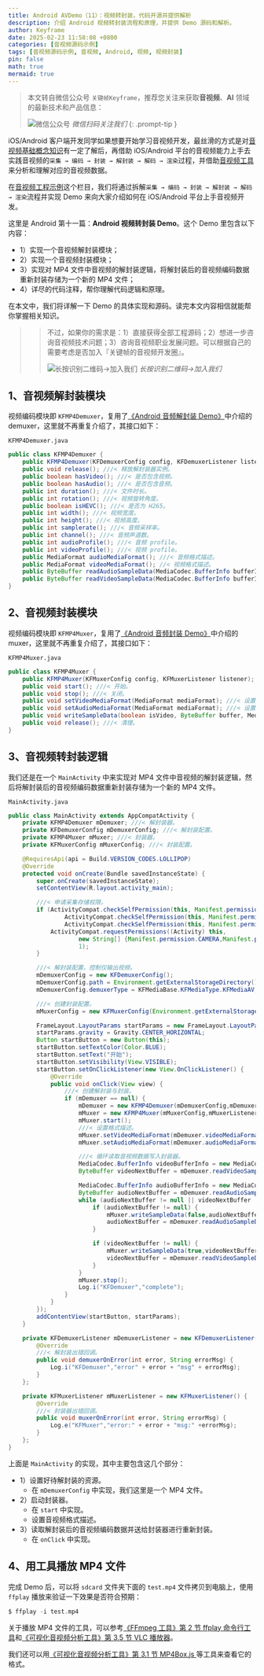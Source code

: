 ```yaml
---
title: Android AVDemo（11）：视频转封装，代码开源并提供解析
description: 介绍 Android 视频转封装流程和原理，并提供 Demo 源码和解析。
author: Keyframe
date: 2025-02-23 11:58:08 +0800
categories: [音视频源码示例]
tags: [音视频源码示例, 音视频, Android, 视频, 视频封装]
pin: false
math: true
mermaid: true
---
```


> 本文转自微信公众号 `关键帧Keyframe`，推荐您关注来获取**音视频**、**AI** 领域的最新技术和产品信息：
>
>![微信公众号](assets/img/keyframe-mp.jpg)
_微信扫码关注我们_
{: .prompt-tip }

iOS/Android 客户端开发同学如果想要开始学习音视频开发，最丝滑的方式是对[音视频基础概念知识](https://mp.weixin.qq.com/mp/appmsgalbum?__biz=MjM5MTkxOTQyMQ==&action=getalbum&album_id=2140155659944787969#wechat_redirect)有一定了解后，再借助 iOS/Android 平台的音视频能力上手去实践音视频的`采集 → 编码 → 封装 → 解封装 → 解码 → 渲染`过程，并借助[音视频工具](https://mp.weixin.qq.com/mp/appmsgalbum?__biz=MjM5MTkxOTQyMQ==&action=getalbum&album_id=2216997905264082945#wechat_redirect)来分析和理解对应的音视频数据。

在[音视频工程示例](https://mp.weixin.qq.com/mp/appmsgalbum?__biz=MjM5MTkxOTQyMQ==&action=getalbum&album_id=2273301900659851268#wechat_redirect)这个栏目，我们将通过拆解`采集 → 编码 → 封装 → 解封装 → 解码 → 渲染`流程并实现 Demo 来向大家介绍如何在 iOS/Android 平台上手音视频开发。

这里是 Android 第十一篇：**Android 视频转封装 Demo**。这个 Demo 里包含以下内容：

- 1）实现一个音视频解封装模块；
- 2）实现一个音视频封装模块；
- 3）实现对 MP4 文件中音视频的解封装逻辑，将解封装后的音视频编码数据重新封装存储为一个新的 MP4 文件；
- 4）详尽的代码注释，帮你理解代码逻辑和原理。



在本文中，我们将详解一下 Demo 的具体实现和源码。读完本文内容相信就能帮你掌握相关知识。

>>不过，如果你的需求是：1）直接获得全部工程源码；2）想进一步咨询音视频技术问题；3）咨询音视频职业发展问题。可以根据自己的需要考虑是否加入『关键帧的音视频开发圈』。
>>
>>![长按识别二维码→加入我们](assets/img/keyframe-zsxq.png)
>>_长按识别二维码→加入我们_


## 1、音视频解封装模块

视频编码模块即 `KFMP4Demuxer`，复用了[《Android 音频解封装 Demo》](https://mp.weixin.qq.com/s/2tv6J-11FMjq3YCQoJC8eQ)中介绍的 demuxer，这里就不再重复介绍了，其接口如下：

`KFMP4Demuxer.java`

```java
public class KFMP4Demuxer {
    public KFMP4Demuxer(KFDemuxerConfig config, KFDemuxerListener listener); ///< 构造方法：配置 & 回调。
    public void release(); ///< 释放解封装器实例。
    public boolean hasVideo(); ///< 是否包含视频。
    public boolean hasAudio(); ///< 是否包含音频。
    public int duration(); ///< 文件时长。
    public int rotation(); ///< 视频旋转角度。
    public boolean isHEVC(); ///< 是否为 H265。
    public int width(); ///< 视频宽度。
    public int height(); ///< 视频高度。
    public int samplerate(); ///< 音频采样率。
    public int channel(); ///< 音频声道数。
    public int audioProfile(); ///< 音频 profile。
    public int videoProfile(); ///< 视频 profile。
    public MediaFormat audioMediaFormat(); ///< 音频格式描述。
    public MediaFormat videoMediaFormat(); //< 视频格式描述。
    public ByteBuffer readAudioSampleData(MediaCodec.BufferInfo bufferInfo); ///< 读取音频帧。
    public ByteBuffer readVideoSampleData(MediaCodec.BufferInfo bufferInfo); ///< 读取视频帧。
}
```


## 2、音视频封装模块

视频编码模块即 `KFMP4Muxer`，复用了[《Android 音频封装 Demo》](https://mp.weixin.qq.com/s/8PLWVp3soM7A5jJIywDmqQ)中介绍的 muxer，这里就不再重复介绍了，其接口如下：

`KFMP4Muxer.java`

```java
public class KFMP4Muxer {
	public KFMP4Muxer(KFMuxerConfig config, KFMuxerListener listener); ///< 构造方法，配置、回调。
    public void start(); ///< 开始。
    public void stop(); ///< 关闭。
    public void setVideoMediaFormat(MediaFormat mediaFormat); ///< 设置音频描述。
    public void setAudioMediaFormat(MediaFormat mediaFormat); ///< 设置视频描述。
    public void writeSampleData(boolean isVideo, ByteBuffer buffer, MediaCodec.BufferInfo bufferInfo); ///< 写入音视频数据(编码后数据)。
    public void release(); ///< 清理。
}
```


## 3、音视频转封装逻辑


我们还是在一个 `MainActivity` 中来实现对 MP4 文件中音视频的解封装逻辑，然后将解封装后的音视频编码数据重新封装存储为一个新的 MP4 文件。

`MainActivity.java`

```java
public class MainActivity extends AppCompatActivity {
    private KFMP4Demuxer mDemuxer; ///< 解封装器。
    private KFDemuxerConfig mDemuxerConfig; ///< 解封装配置。
    private KFMP4Muxer mMuxer; ///< 封装器。
    private KFMuxerConfig mMuxerConfig; ///< 封装配置。

    @RequiresApi(api = Build.VERSION_CODES.LOLLIPOP)
    @Override
    protected void onCreate(Bundle savedInstanceState) {
        super.onCreate(savedInstanceState);
        setContentView(R.layout.activity_main);

        ///< 申请采集存储权限。
        if (ActivityCompat.checkSelfPermission(this, Manifest.permission.RECORD_AUDIO) != PackageManager.PERMISSION_GRANTED || ActivityCompat.checkSelfPermission(this, Manifest.permission.CAMERA) != PackageManager.PERMISSION_GRANTED ||
                ActivityCompat.checkSelfPermission(this, Manifest.permission.READ_EXTERNAL_STORAGE) != PackageManager.PERMISSION_GRANTED ||
                ActivityCompat.checkSelfPermission(this, Manifest.permission.WRITE_EXTERNAL_STORAGE) != PackageManager.PERMISSION_GRANTED) {
            ActivityCompat.requestPermissions((Activity) this,
                    new String[] {Manifest.permission.CAMERA,Manifest.permission.RECORD_AUDIO, Manifest.permission.READ_EXTERNAL_STORAGE, Manifest.permission.WRITE_EXTERNAL_STORAGE},
                    1);
        }

        ///< 解封装配置，控制仅输出视频。
        mDemuxerConfig = new KFDemuxerConfig();
        mDemuxerConfig.path = Environment.getExternalStorageDirectory().getPath() + "/2.mp4";
        mDemuxerConfig.demuxerType = KFMediaBase.KFMediaType.KFMediaAV;

        ///< 创建封装配置。
        mMuxerConfig = new KFMuxerConfig(Environment.getExternalStorageDirectory().getPath() + "/test.mp4");

        FrameLayout.LayoutParams startParams = new FrameLayout.LayoutParams(200, 120);
        startParams.gravity = Gravity.CENTER_HORIZONTAL;
        Button startButton = new Button(this);
        startButton.setTextColor(Color.BLUE);
        startButton.setText("开始");
        startButton.setVisibility(View.VISIBLE);
        startButton.setOnClickListener(new View.OnClickListener() {
            @Override
            public void onClick(View view) {
                ///< 创建解封装与封装。
                if (mDemuxer == null) {
                    mDemuxer = new KFMP4Demuxer(mDemuxerConfig,mDemuxerListener);
                    mMuxer = new KFMP4Muxer(mMuxerConfig,mMuxerListener);
                    mMuxer.start();
                    ///< 设置格式描述。
                    mMuxer.setVideoMediaFormat(mDemuxer.videoMediaFormat());
                    mMuxer.setAudioMediaFormat(mDemuxer.audioMediaFormat());

                    ///< 循环读取音视频数据写入封装器。
                    MediaCodec.BufferInfo videoBufferInfo = new MediaCodec.BufferInfo();
                    ByteBuffer videoNextBuffer = mDemuxer.readVideoSampleData(videoBufferInfo);

                    MediaCodec.BufferInfo audioBufferInfo = new MediaCodec.BufferInfo();
                    ByteBuffer audioNextBuffer = mDemuxer.readAudioSampleData(audioBufferInfo);
                    while (audioNextBuffer != null || videoNextBuffer != null) {
                        if (audioNextBuffer != null) {
                            mMuxer.writeSampleData(false,audioNextBuffer,audioBufferInfo);
                            audioNextBuffer = mDemuxer.readAudioSampleData(audioBufferInfo);
                        }

                        if (videoNextBuffer != null) {
                            mMuxer.writeSampleData(true,videoNextBuffer,videoBufferInfo);
                            videoNextBuffer = mDemuxer.readVideoSampleData(videoBufferInfo);
                        }
                    }
                    mMuxer.stop();
                    Log.i("KFDemuxer","complete");
                }
            }
        });
        addContentView(startButton, startParams);
    }

    private KFDemuxerListener mDemuxerListener = new KFDemuxerListener() {
        @Override
        ///< 解封装出错回调。
        public void demuxerOnError(int error, String errorMsg) {
            Log.i("KFDemuxer","error" + error + "msg" + errorMsg);
        }
    };

    private KFMuxerListener mMuxerListener = new KFMuxerListener() {
        @Override
        ///< 封装器出错回调。
        public void muxerOnError(int error, String errorMsg) {
            Log.e("KFMuxer","error:" + error + "msg:" +errorMsg);
        }
    };
}
```

上面是 `MainActivity` 的实现，其中主要包含这几个部分：

- 1）设置好待解封装的资源。
	- 在 `mDemuxerConfig` 中实现，我们这里是一个 MP4 文件。
- 2）启动封装器。
	- 在 `start` 中实现。
	- 设置音视频格式描述。
- 3）读取解封装后的音视频编码数据并送给封装器进行重新封装。
	- 在 `onClick` 中实现。


## 4、用工具播放 MP4 文件


完成 Demo 后，可以将 `sdcard` 文件夹下面的 `test.mp4` 文件拷贝到电脑上，使用 `ffplay` 播放来验证一下效果是否符合预期：

```c
$ ffplay -i test.mp4
```

关于播放 MP4 文件的工具，可以参考[《FFmpeg 工具》第 2 节 ffplay 命令行工具](https://mp.weixin.qq.com/s/Rl7fxOP-YH37mQEvGxhfUA)和[《可视化音视频分析工具》第 3.5 节 VLC 播放器](https://mp.weixin.qq.com/s/jCYih3qgEIUctuWxn0aTGQ)。


我们还可以用[《可视化音视频分析工具》第 3.1 节 MP4Box.js
](https://mp.weixin.qq.com/s/jCYih3qgEIUctuWxn0aTGQ) 等工具来查看它的格式。




